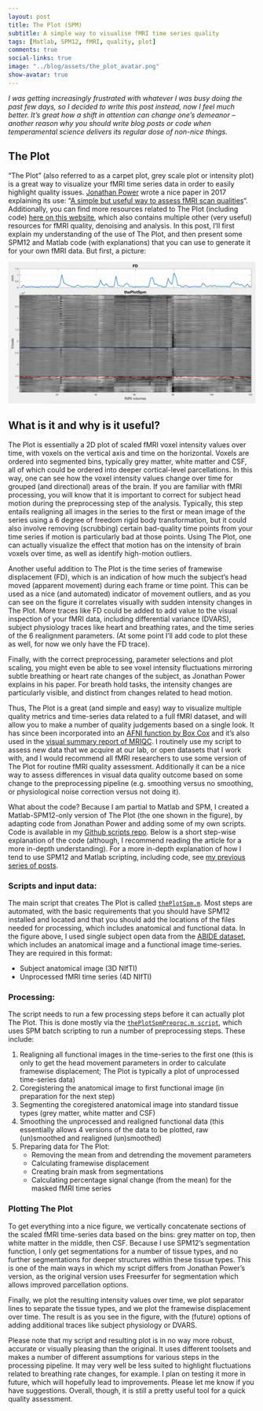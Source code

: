 ```yaml
---
layout: post
title: The Plot (SPM)
subtitle: A simple way to visualise fMRI time series quality
tags: [Matlab, SPM12, fMRI, quality, plot]
comments: true
social-links: true
image: "../blog/assets/the_plot_avatar.png"
show-avatar: true
---
```


*I was getting increasingly frustrated with whatever I was busy doing the past few days, so I decided to write this post instead, now I feel much better. It’s great how a shift in attention can change one’s demeanor – another reason why you should write blog posts or code when temperamental science delivers its regular dose of non-nice things.*

## The Plot

“The Plot” (also referred to as a carpet plot, grey scale plot or intensity plot) is a great way to visualize your fMRI time series data in order to easily highlight quality issues. 
[Jonathan Power](https://www.jonathanpower.net/) wrote a nice paper in 2017 explaining its use: “[A simple but useful way to assess fMRI scan qualities](https://www.ncbi.nlm.nih.gov/pubmed/27510328)“.
Additionally, you can find more resources related to The Plot (including code) [here on this website](), which also contains multiple other (very useful) resources for fMRI quality, denoising and analysis. 
In this post, I’ll first explain my understanding of the use of The Plot, and then present some SPM12 and Matlab code (with explanations) that you can use to generate it for your own fMRI data.
But first, a picture:

<div style="text-align: center"><img src="../blog/assets/example_figure_thePlotSpm-1200x687.png" alt="the-plot"></div>

## What is it and why is it useful?

The Plot is essentially a 2D plot of scaled fMRI voxel intensity values over time, with voxels on the vertical axis and time on the horizontal. Voxels are ordered into segmented bins, typically grey matter, white matter and CSF, all of which could be ordered into deeper cortical-level parcellations. In this way, one can see how the voxel intensity values change over time for grouped (and directional) areas of the brain. If you are familiar with fMRI processing, you will know that it is important to correct for subject head motion during the preprocessing step of the analysis. Typically, this step entails realigning all images in the series to the first or mean image of the series using a 6 degree of freedom rigid body transformation, but it could also involve removing (scrubbing) certain bad-quality time points from your time series if motion is particularly bad at those points. Using The Plot, one can actually visualize the effect that motion has on the intensity of brain voxels over time, as well as identify high-motion outliers.

Another useful addition to The Plot is the time series of framewise displacement (FD), which is an indication of how much the subject’s head moved (apparent movement) during each frame or time point. This can be used as a nice (and automated) indicator of movement outliers, and as you can see on the figure it correlates visually with sudden intensity changes in The Plot. More traces like FD could be added to add value to the visual inspection of your fMRI data, including differential variance (DVARS), subject physiology traces like heart and breathing rates, and the time series of the 6 realignment parameters. (At some point I’ll add code to plot these as well, for now we only have the FD trace).

Finally, with the correct preprocessing, parameter selections and plot scaling, you might even be able to see voxel intensity fluctuations mirroring subtle breathing or heart rate changes of the subject, as Jonathan Power explains in his paper. For breath hold tasks, the intensity changes are particularly visible, and distinct from changes related to head motion.

Thus, The Plot is a great (and simple and easy) way to visualize multiple quality metrics and time-series data related to a full fMRI dataset, and will allow you to make a number of quality judgements based on a single look.
It has since been incorporated into an [AFNI function by Box Cox](https://twitter.com/AFNIman/status/983761590179725312) and it’s also used in the [visual summary report of MRIQC](https://mriqc.readthedocs.io/en/latest/reports/bold.html).
I routinely use my script to assess new data that we acquire at our lab, or open datasets that I work with, and I would recommend all fMRI researchers to use some version of The Plot for routine fMRI quality assessment.
Additionally it can be a nice way to assess differences in visual data quality outcome based on some change to the preprocessing pipeline (e.g. smoothing versus no smoothing, or physiological noise correction versus not doing it).

What about the code?
Because I am partial to Matlab and SPM, I created a Matlab-SPM12-only version of The Plot (the one shown in the figure), by adapting code from Jonathan Power and adding some of my own scripts. Code is available in my [Github scripts repo](https://github.com/jsheunis/matlab-spm-scripts-jsh).
Below is a short step-wise explanation of the code (although, I recommend reading the article for a more in-depth understanding).
For a more in-depth explanation of how I tend to use SPM12 and Matlab scripting, including code, see [my previous series of posts]().

### Scripts and input data:
The main script that creates The Plot is called [`thePlotSpm.m`](https://github.com/jsheunis/matlab-spm-scripts-jsh/blob/master/thePlotSpm.m). Most steps are automated, with the basic requirements that you should have SPM12 installed and located and that you should add the locations of the files needed for processing, which includes anatomical and functional data.
In the figure above, I used single subject open data from the [ABIDE dataset](http://fcon_1000.projects.nitrc.org/indi/abide/), which includes an anatomical image and a functional image time-series.
They are required in this format:

- Subject anatomical image (3D NIfTI)
- Unprocessed fMRI time series (4D NIfTI)

### Processing:

The script needs to run a few processing steps before it can actually plot The Plot. This is done mostly via the [`thePlotSpmPreproc.m script`](https://github.com/jsheunis/matlab-spm-scripts-jsh/blob/master/thePlotSpmPreproc.m), which uses SPM batch scripting to run a number of preprocessing steps. These include:

1. Realigning all functional images in the time-series to the first one (this is only to get the head movement parameters in order to calculate framewise displacement; The Plot is typically a plot of unprocessed time-series data)
2. Coregistering the anatomical image to first functional image (in preparation for the next step)
3. Segmenting the coregistered anatomical image into standard tissue types (grey matter, white matter and CSF)
4. Smoothing the unprocessed and realigned functional data (this essentially allows 4 versions of the data to be plotted, raw (un)smoothed and realigned (un)smoothed)
5. Preparing data for The Plot:
   - Removing the mean from and detrending the movement parameters
   - Calculating framewise displacement
   - Creating brain mask from segmentations
   - Calculating percentage signal change (from the mean) for the masked fMRI time series

### Plotting The Plot

To get everything into a nice figure, we vertically concatenate sections of the scaled fMRI time-series data based on the bins: grey matter on top, then white matter in the middle, then CSF. Because I use SPM12’s segmentation function, I only get segmentations for a number of tissue types, and no further segmentations for deeper structures within these tissue types. This is one of the main ways in which my script differs from Jonathan Power’s version, as the original version uses Freesurfer for segmentation which allows improved parcellation options.

Finally, we plot the resulting intensity values over time, we plot separator lines to separate the tissue types, and we plot the framewise displacement over time. The result is as you see in the figure, with the (future) options of adding additional traces like subject physiology or DVARS.

Please note that my script and resulting plot is in no way more robust, accurate or visually pleasing than the original. It uses different toolsets and makes a number of different assumptions for various steps in the processing pipeline. It may very well be less suited to highlight fluctuations related to breathing rate changes, for example. I plan on testing it more in future, which will hopefully lead to improvements. Please let me know if you have suggestions. Overall, though, it is still a pretty useful tool for a quick quality assessment.